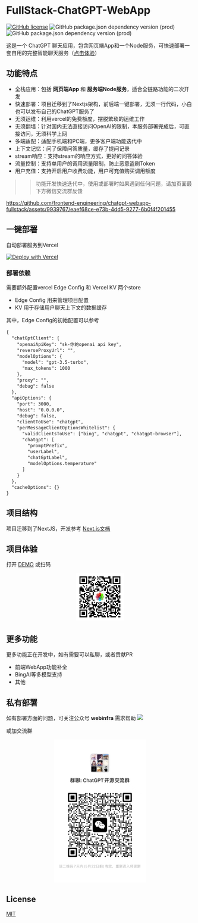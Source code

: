 # FullStack-ChatGPT-WebApp

[![GitHub license](https://flashpixel-1253674045.cos.ap-shanghai.myqcloud.com/68747470733a2f2f696d672e736869656c64732e696f2f62616467652f6c6963656e73652d4d49542d626c7565.svg)](https://github.com/frontend-engineering/chatgpt-webapp-fullstack)
![GitHub package.json dependency version (prod)](https://img.shields.io/github/package-json/dependency-version/WeixinCloud/wxcloudrun-express/express)
![GitHub package.json dependency version (prod)](https://img.shields.io/github/package-json/dependency-version/WeixinCloud/wxcloudrun-express/sequelize)


这是一个 ChatGPT 聊天应用，包含网页端App和一个Node服务，可快速部署一套自用的完整智能聊天服务（[点击体验](https://www.webinfra.cloud)）

## 功能特点

* 全栈应用：包括 **网页端App** 和 **服务端Node服务**，适合全链路功能的二次开发
* 快速部署：项目迁移到了Nextjs架构，前后端一键部署，无须一行代码，小白也可以发布自己的ChatGPT服务了
* 无须运维：利用vercel的免费额度，摆脱繁琐的运维工作
* 无须翻墙：针对国内无法直接访问OpenAI的限制，本服务部署完成后，可直接访问，无须科学上网
* 多端适配：适配手机端和PC端，更多客户端功能迭代中
* 上下文记忆：问了保障问答质量，缓存了提问记录
* stream响应：支持stream的响应方式，更好的问答体验
* 流量控制：支持单用户的调用流量限制，防止恶意盗刷Token
* 用户充值：支持开启用户收费功能，用户可充值购买调用额度

>> 功能开发快速迭代中，使用或部署时如果遇到任何问题，请加页面最下方微信交流群反馈

https://github.com/frontend-engineering/chatgpt-webapp-fullstack/assets/9939767/eaef68ce-e73b-4dd5-9277-6b0f4f201455



## 一键部署

自动部署服务到Vercel

[![Deploy with Vercel](https://vercel.com/button)](https://vercel.com/new/clone?repository-url=https%3A%2F%2Fgithub.com%2Ffrontend-engineering%2Fchatgpt-webapp-fullstack&project-name=private-chatgpt-service&repository-name=chatgpt-webapp-fullstack&demo-title=Demo%20Page&demo-description=%E7%A4%BA%E4%BE%8B%E9%A1%B9%E7%9B%AE&demo-url=https%3A%2F%2Fwebinfra.cloud)

### 部署依赖

需要额外配置vercel Edge Config 和 Vercel KV 两个store
* Edge Config 用来管理项目配置
* KV 用于存储用户聊天上下文的数据缓存

其中，Edge Config的初始配置可以参考
```
{
  "chatGptClient": {
    "openaiApiKey": "sk-你的openai api key",
    "reverseProxyUrl": "",
    "modelOptions": {
      "model": "gpt-3.5-turbo",
      "max_tokens": 1000
    },
    "proxy": "",
    "debug": false
  },
  "apiOptions": {
    "port": 3000,
    "host": "0.0.0.0",
    "debug": false,
    "clientToUse": "chatgpt",
    "perMessageClientOptionsWhitelist": {
      "validClientsToUse": ["bing", "chatgpt", "chatgpt-browser"],
      "chatgpt": [
        "promptPrefix",
        "userLabel",
        "chatGptLabel",
        "modelOptions.temperature"
      ]
    }
  },
  "cacheOptions": {}
}
```

## 项目结构

项目迁移到了NextJS，开发参考 [Next.js文档](https://nextjs.org/docs)

## 项目体验

打开 [DEMO](https://www.webinfra.cloud)
或扫码
<p align="center">
  <img alt="demo qr" width="128px" src="./public/assets/qr.jpg">
</p>



## 更多功能
更多功能正在开发中，如有需要可以私聊，或者贡献PR

* 前端WebApp功能补全
* BingAI等多模型支持
* 其他

## 私有部署
如有部署方面的问题，可关注公众号 <strong>webinfra</strong> 需求帮助
 ![](https://flashpixel-1253674045.cos.ap-shanghai.myqcloud.com/%E6%89%AB%E7%A0%81_%E6%90%9C%E7%B4%A2%E8%81%94%E5%90%88%E4%BC%A0%E6%92%AD%E6%A0%B7%E5%BC%8F-%E7%99%BD%E8%89%B2%E7%89%88.bmp)

 或加交流群
 <p align="center">
    <img width="248px" src="/public/assets/group-qr-5-22.jpeg" />
  </p>

## License

[MIT](./LICENSE)
